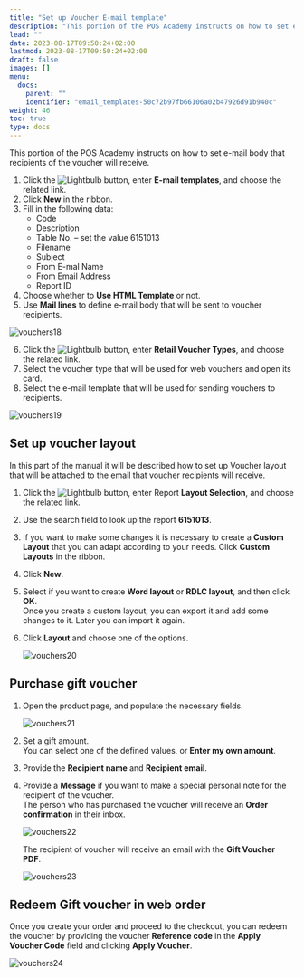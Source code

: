 ```yaml
---
title: "Set up Voucher E-mail template"
description: "This portion of the POS Academy instructs on how to set e-mail body that recipients of the voucher will receive."
lead: ""
date: 2023-08-17T09:50:24+02:00
lastmod: 2023-08-17T09:50:24+02:00
draft: false
images: []
menu:
  docs:
    parent: ""
    identifier: "email_templates-50c72b97fb66106a02b47926d91b940c"
weight: 46
toc: true
type: docs
---
```


This portion of the POS Academy instructs on how to set e-mail body that recipients of the voucher will receive.

1.	Click the ![Lightbulb](Lightbulb_icon.PNG) button, enter **E-mail templates**, and choose the related link.
2.	Click **New** in the ribbon.
3.	Fill in the following data:
    - Code
    - Description
    - Table No. – set the value 6151013
    - Filename
    - Subject
    - From E-mal Name
    - From Email Address
    - Report ID
4.	Choose whether to **Use HTML Template** or not.
5.	Use **Mail lines** to define e-mail body that will be sent to voucher recipients.

  ![vouchers18](vouchers18.png)

6.	Click the ![Lightbulb](Lightbulb_icon.PNG) button, enter **Retail Voucher Types**, and choose the related link.
7.	Select the voucher type that will be used for web vouchers and open its card.
8.	Select the e-mail template that will be used for sending vouchers to recipients.

  ![vouchers19](vouchers19.png)

## Set up voucher layout

In this part of the manual it will be described how to set up Voucher layout that will be attached to the email that voucher recipients will receive.

1.	Click the ![Lightbulb](Lightbulb_icon.PNG) button, enter Report **Layout Selection**, and choose the related link.
2.	Use the search field to look up the report **6151013**. 
3.	If you want to make some changes it is necessary to create a **Custom Layout** that you can adapt according to your needs. Click **Custom Layouts** in the ribbon.
4.	Click **New**.
5.	Select if you want to create **Word layout** or **RDLC layout**, and then click **OK**.      
    Once you create a custom layout, you can export it and add some changes to it. Later you can import it again. 
6. Click **Layout** and choose one of the options.

    ![vouchers20](vouchers20.png)

## Purchase gift voucher 

1. Open the product page, and populate the necessary fields.

    ![vouchers21](vouchers21.png)

2.	Set a gift amount.   
    You can select one of the defined values, or **Enter my own amount**.
3.	Provide the **Recipient name** and **Recipient email**.
4.	Provide a **Message** if you want to make a special personal note for the recipient of the voucher.       
    The person who has purchased the voucher will receive an **Order confirmation** in their inbox.

    ![vouchers22](vouchers22.png)

    The recipient of voucher will receive an email with the **Gift Voucher PDF**.  

    ![vouchers23](vouchers23.png)

## Redeem Gift voucher in web order

Once you create your order and proceed to the checkout, you can redeem the voucher by providing the voucher **Reference code** in the **Apply Voucher Code** field and clicking **Apply Voucher**.

  ![vouchers24](vouchers24.png)